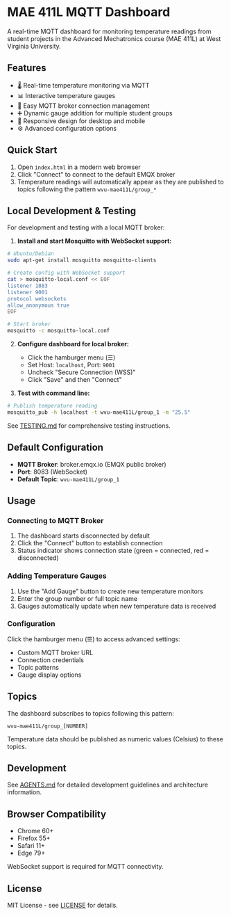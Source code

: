 # MAE 411L MQTT Dashboard

A real-time MQTT dashboard for monitoring temperature readings from student projects in the Advanced Mechatronics course (MAE 411L) at West Virginia University.

## Features

- 🌡️ Real-time temperature monitoring via MQTT
- 📊 Interactive temperature gauges
- 🔌 Easy MQTT broker connection management
- ➕ Dynamic gauge addition for multiple student groups
- 📱 Responsive design for desktop and mobile
- ⚙️ Advanced configuration options

## Quick Start

1. Open `index.html` in a modern web browser
2. Click "Connect" to connect to the default EMQX broker
3. Temperature readings will automatically appear as they are published to topics following the pattern `wvu-mae411L/group_*`

## Local Development & Testing

For development and testing with a local MQTT broker:

1. **Install and start Mosquitto with WebSocket support:**
```bash
# Ubuntu/Debian
sudo apt-get install mosquitto mosquitto-clients

# Create config with WebSocket support
cat > mosquitto-local.conf << EOF
listener 1883
listener 9001
protocol websockets
allow_anonymous true
EOF

# Start broker
mosquitto -c mosquitto-local.conf
```

2. **Configure dashboard for local broker:**
   - Click the hamburger menu (☰) 
   - Set Host: `localhost`, Port: `9001`
   - Uncheck "Secure Connection (WSS)"
   - Click "Save" and then "Connect"

3. **Test with command line:**
```bash
# Publish temperature reading
mosquitto_pub -h localhost -t wvu-mae411L/group_1 -m "25.5"
```

See [TESTING.md](TESTING.md) for comprehensive testing instructions.

## Default Configuration

- **MQTT Broker**: broker.emqx.io (EMQX public broker)
- **Port**: 8083 (WebSocket)
- **Default Topic**: `wvu-mae411L/group_1`

## Usage

### Connecting to MQTT Broker
1. The dashboard starts disconnected by default
2. Click the "Connect" button to establish connection
3. Status indicator shows connection state (green = connected, red = disconnected)

### Adding Temperature Gauges
1. Use the "Add Gauge" button to create new temperature monitors
2. Enter the group number or full topic name
3. Gauges automatically update when new temperature data is received

### Configuration
Click the hamburger menu (☰) to access advanced settings:
- Custom MQTT broker URL
- Connection credentials
- Topic patterns
- Gauge display options

## Topics

The dashboard subscribes to topics following this pattern:
```
wvu-mae411L/group_[NUMBER]
```

Temperature data should be published as numeric values (Celsius) to these topics.

## Development

See [AGENTS.md](AGENTS.md) for detailed development guidelines and architecture information.

## Browser Compatibility

- Chrome 60+
- Firefox 55+
- Safari 11+
- Edge 79+

WebSocket support is required for MQTT connectivity.

## License

MIT License - see [LICENSE](LICENSE) for details.
